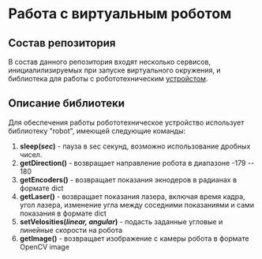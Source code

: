 # Работа с виртуальным роботом

## Состав репозитория
В состав данного репозитория входят несколько сервисов, инициалилизируемых при запуске виртуального окружения, и библиотека для 
работы с робототехническим [устройстом](https://github.com/hircumg/pioneer3dx_robot).

## Описание библиотеки
Для обеспечения работы робототехническое устройство 
использует библиотеку "robot", имеющей следующие команды:
1. **sleep(_sec_)** - пауза в sec секунд, возможно использование дробных чисел.
2. **getDirection()** - возвращает направление робота в диапазоне -179 -- 180
3. **getEncoders()** - возвращает показания экнодеров в радианах в формате dict
4. **getLaser()** - возвращает показания лазера, 
включая время кадра, угол лазера, изменение угла между соседними 
показаниями и сами показания в формате dict
5. **setVelosities(_linear, angular_)** - подасть 
заданные угловые и линейные скорости на робота
6. **getImage()** - возвращает изображение с 
камеры робота в формате OpenCV image

